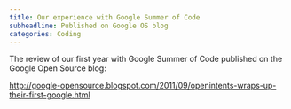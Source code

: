 ```yaml
---
title: Our experience with Google Summer of Code
subheadline: Published on Google OS blog
categories: Coding
---
```

The review of our first year with Google Summer of Code published on the Google Open Source blog:

http://google-opensource.blogspot.com/2011/09/openintents-wraps-up-their-first-google.html
